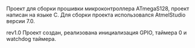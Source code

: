 
Проект для сборки прошивки микроконтроллера ATmegaS128, проект написан на языке C.
Для сборки проекта использовался AtmelStudio версии 7.0.

rev1.0 Проект создан, реализована инициализация GPIO, таймера 0 и watchdog таймера.
